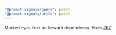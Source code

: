 ```yaml
---
"@preact-signals/query": patch
"@preact-signals/utils": patch
---
```


Marked `type-fest` as forward dependency. Fixes [#67](https://github.com/XantreGodlike/preact-signals/issues/67) 
